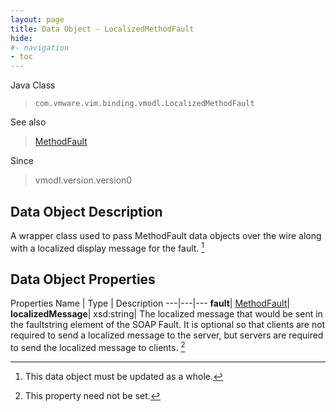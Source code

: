 ```yaml
---
layout: page
title: Data Object - LocalizedMethodFault
hide:
#- navigation
- toc
---
```






Java Class
> `com.vmware.vim.binding.vmodl.LocalizedMethodFault`

See also
> [MethodFault](vmodl.MethodFault.md)

Since
> vmodl.version.version0


## Data Object Description

A wrapper class used to pass MethodFault data objects over the wire along with a localized display message for the fault.
 [^167]



## Data Object Properties
Properties
Name |  Type |  Description
---|---|---
**fault**| [MethodFault](vmodl.MethodFault.md)|
**localizedMessage**|  xsd:string|  The localized message that would be sent in the faultstring element of the SOAP Fault. It is optional so that clients are not required to send a localized message to the server, but servers are required to send the localized message to clients. [^1]
 


 


[^1]: This property need not be set.
[^167]: This data object must be updated as a whole.